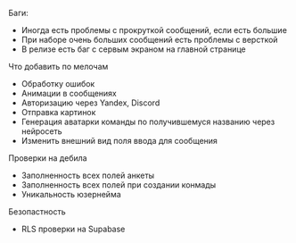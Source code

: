 Баги:
 - Иногда есть проблемы с прокруткой сообщений, если есть большие
 - При наборе очень больших сообщений есть проблемы с версткой
 - В релизе есть баг с сервым экраном на главной странице

Что добавить по мелочам
 - Обработку ошибок
 - Анимации в сообщениях
 - Авторизацию через Yandex, Discord
 - Отправка картинок
 - Генерация аватарки команды по получившемуся названию через нейросеть
 - Изменить внешний вид поля ввода для сообщения

Проверки на дебила
 - Заполненность всех полей анкеты
 - Заполненность всех полей при создании конмады
 - Уникальность юзернейма

Безопастность
 - RLS проверки на Supabase